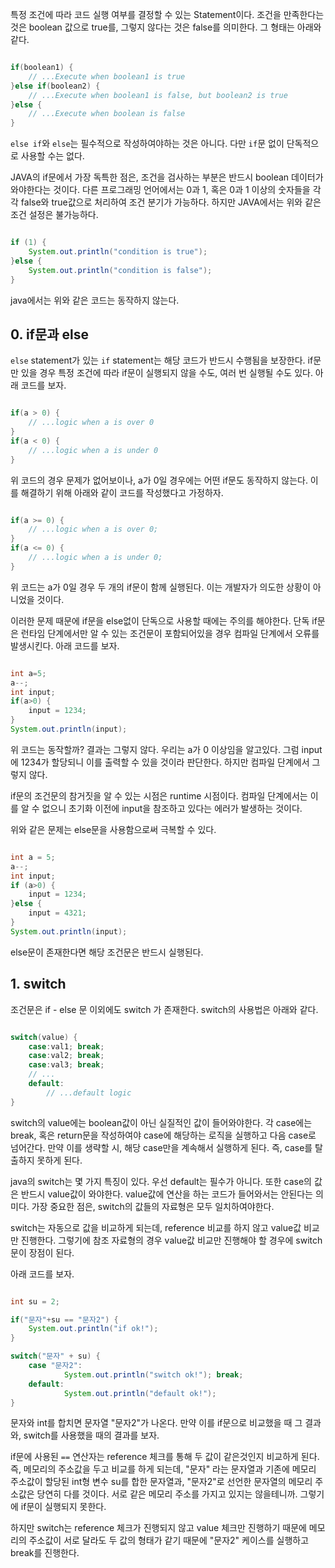 
특정 조건에 따라 코드 실행 여부를 결정할 수 있는 Statement이다. 조건을 만족한다는 것은 boolean 값으로 true를, 그렇지 않다는 것은 false를 의미한다. 그 형태는 아래와 같다.

```java

if(boolean1) {
	// ...Execute when boolean1 is true
}else if(boolean2) {
	// ...Execute when boolean1 is false, but boolean2 is true
}else {
	// ...Execute when boolean is false
}

```

`else if`와 `else`는 필수적으로 작성하여야하는 것은 아니다. 다만 `if`문 없이 단독적으로 사용할 수는 없다. 

JAVA의 if문에서 가장 독특한 점은, 조건을 검사하는 부분은 반드시 boolean 데이터가 와야한다는 것이다. 다른 프로그래밍 언어에서는 0과 1, 혹은 0과 1 이상의 숫자들을 각각 false와 true값으로 처리하여 조건 분기가 가능하다. 하지만 JAVA에서는 위와 같은 조건 설정은 불가능하다.

```java

if (1) {
	System.out.println("condition is true");
}else {
	System.out.println("condition is false");
}

```

java에서는 위와 같은 코드는 동작하지 않는다.


## 0. if문과 else

`else` statement가 있는 `if` statement는 해당 코드가 반드시 수행됨을 보장한다. if문만 있을 경우 특정 조건에 따라 if문이 실행되지 않을 수도, 여러 번 실행될 수도 있다. 아래 코드를 보자.

```java

if(a > 0) {
	// ...logic when a is over 0
}
if(a < 0) {
	// ...logic when a is under 0
}

```

위 코드의 경우 문제가 없어보이나, a가 0일 경우에는 어떤 if문도 동작하지 않는다. 이를 해결하기 위해 아래와 같이 코드를 작성했다고 가정하자.

``` java

if(a >= 0) {
	// ...logic when a is over 0;
}
if(a <= 0) {
	// ...logic when a is under 0;
}

```

위 코드는 a가 0일 경우 두 개의 if문이 함께 실행된다. 이는 개발자가 의도한 상황이 아니었을 것이다. 

이러한 문제 때문에 if문을 else없이 단독으로 사용할 때에는 주의를 해야한다. 단독 if문은 런타임 단계에서만 알 수 있는 조건문이 포함되어있을 경우 컴파일 단계에서 오류를 발생시킨다. 아래 코드를 보자.

```java

int a=5;
a--;
int input;
if(a>0) {
	input = 1234;
}
System.out.println(input);

```

위 코드는 동작할까? 결과는 그렇지 않다. 우리는 a가 0 이상임을 알고있다. 그럼 input에 1234가 할당되니 이를 출력할 수 있을 것이라 판단한다. 하지만 컴파일 단계에서 그렇지 않다.

if문의 조건문의 참거짓을 알 수 있는 시점은 runtime 시점이다. 컴파일 단계에서는 이를 알 수 없으니 초기화 이전에 input을 참조하고 있다는 에러가 발생하는 것이다.

위와 같은 문제는 else문을 사용함으로써 극복할 수 있다.

```java

int a = 5;
a--;
int input;
if (a>0) {
	input = 1234;
}else {
	input = 4321;
}
System.out.println(input);

```

else문이 존재한다면 해당 조건문은 반드시 실행된다. 


## 1. switch

조건문은 if - else 문 이외에도 switch 가 존재한다. switch의 사용법은 아래와 같다.

```java

switch(value) {
	case:val1; break;
	case:val2; break;
	case:val3; break;
	// ...
	default:
		// ...default logic
}

```

switch의 value에는 boolean값이 아닌 실질적인 값이 들어와야한다. 각 case에는 break, 혹은 return문을 작성하여야 case에 해당하는 로직을 실행하고 다음 case로 넘어간다. 만약 이를 생략할 시, 해당 case만을 계속해서 실행하게 된다. 즉, case를 탈출하지 못하게 된다.

java의 switch는 몇 가지 특징이 있다. 우선 default는 필수가 아니다. 또한 case의 값은 반드시 value값이 와야한다. value값에 연산을 하는 코드가 들어와서는 안된다는 의미다. 가장 중요한 점은, switch의 값들의 자료형은 모두 일치하여야한다. 

switch는 자동으로 값을 비교하게 되는데, reference 비교를 하지 않고 value값 비교만 진행한다. 그렇기에 참조 자료형의 경우 value값 비교만 진행해야 할 경우에 switch문이 장점이 된다.

아래 코드를 보자.

```java

int su = 2;

if("문자"+su == "문자2") {
	System.out.println("if ok!");
}

switch("문자" + su) {
	case "문자2":
			System.out.println("switch ok!"); break;
	default:
			System.out.println("default ok!");
}

```

문자와 int를 합치면 문자열 "문자2"가 나온다. 만약 이를 if문으로 비교했을 때 그 결과와, switch를 사용했을 때의 결과를 보자.

if문에 사용된 `==` 연산자는 reference 체크를 통해 두 값이 같은것인지 비교하게 된다. 즉, 메모리의 주소값을 두고 비교를 하게 되는데, "문자" 라는 문자열과 기존에 메모리 주소값이 할당된 int형 변수 su를 합한 문자열과, "문자2"로 선언한 문자열의 메모리 주소값은 당연히 다를 것이다. 서로 같은 메모리 주소를 가지고 있지는 않을테니까. 그렇기에 if문이 실행되지 못한다.

하지만 switch는 reference 체크가 진행되지 않고 value 체크만 진행하기 때문에 메모리의 주소값이 서로 달라도 두 값의 형태가 같기 때문에 "문자2" 케이스를 실행하고 break를 진행한다.